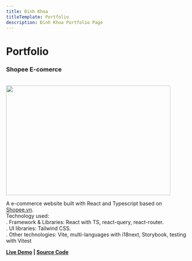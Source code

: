 ```yaml
---
title: Đinh Khoa
titleTemplate: Portfolio
description: Đinh Khoa Portfolio Page
---
```


# Portfolio

### Shopee E-comerce

<br>
<img src="/image.png" width="450" height="300">

A e-commerce website built with React and Typescript based on [Shopee.vn](https://shopee.vn/).\
Technology used: \
. Framework & Libraries: React with TS, react-query, react-router. \
. UI libraries: Tailwind CSS. \
. Other technologies: Vite, multi-languages with i18next, Storybook, testing with Vitest

**[Live Demo](https://shopee.dinhkhoa.dev) | [Source Code](https://github.com/dinhdkhoa/Shopee-Clone)**
